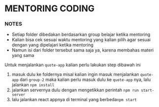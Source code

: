# MENTORING CODING

### NOTES

- Setiap folder dibedakan berdasarkan group belajar ketika mentoring
- Kalian bisa cek sesuai waktu mentoring yang kalian pilih agar sesuai dengan yang dipelajari ketika mentoring
- Namun isi dari folder tersebut sama saja ya, karena membahas materi yang sama

Untuk menjalankan `quote-app` kalian perlu lakukan step dibawah ini

1. masuk dulu ke foldernya misal kalian ingin masuk menjalankan `quote-app` dari `group-2` maka kalian perlu masuk dulu ke `quote-app` nya, lalu jalankan `npm install`
2. jalankan servernya dulu dengan mengetikkan perintah `npm run start-server`
3. lalu jalankan react appnya di terminal yang berbeda`npm start`
